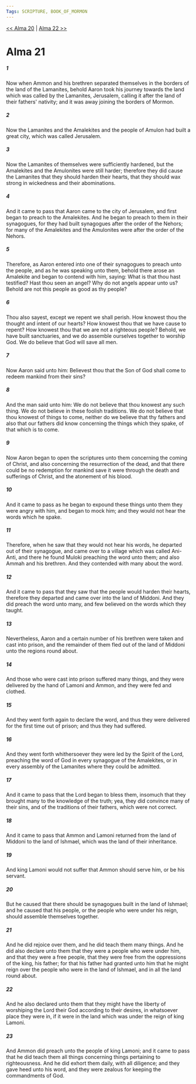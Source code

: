 ```yaml
---
Tags: SCRIPTURE, BOOK_OF_MORMON
---
```


[<< Alma 20](BOOK_OF_MORMON/09_Alma/Alma_20.md) | [Alma 22 >>](BOOK_OF_MORMON/09_Alma/Alma_22.md)

# Alma 21

##### 1
 Now when Ammon and his brethren separated themselves in the borders of the land of the Lamanites, behold Aaron took his journey towards the land which was called by the Lamanites, Jerusalem, calling it after the land of their fathers' nativity; and it was away joining the borders of Mormon.
##### 2
 Now the Lamanites and the Amalekites and the people of Amulon had built a great city, which was called Jerusalem.
##### 3
 Now the Lamanites of themselves were sufficiently hardened, but the Amalekites and the Amulonites were still harder; therefore they did cause the Lamanites that they should harden their hearts, that they should wax strong in wickedness and their abominations.
##### 4
 And it came to pass that Aaron came to the city of Jerusalem, and first began to preach to the Amalekites. And he began to preach to them in their synagogues, for they had built synagogues after the order of the Nehors; for many of the Amalekites and the Amulonites were after the order of the Nehors.
##### 5
 Therefore, as Aaron entered into one of their synagogues to preach unto the people, and as he was speaking unto them, behold there arose an Amalekite and began to contend with him, saying: What is that thou hast testified? Hast thou seen an angel? Why do not angels appear unto us? Behold are not this people as good as thy people?
##### 6
 Thou also sayest, except we repent we shall perish. How knowest thou the thought and intent of our hearts? How knowest thou that we have cause to repent? How knowest thou that we are not a righteous people? Behold, we have built sanctuaries, and we do assemble ourselves together to worship God. We do believe that God will save all men.
##### 7
 Now Aaron said unto him: Believest thou that the Son of God shall come to redeem mankind from their sins?
##### 8
 And the man said unto him: We do not believe that thou knowest any such thing. We do not believe in these foolish traditions. We do not believe that thou knowest of things to come, neither do we believe that thy fathers and also that our fathers did know concerning the things which they spake, of that which is to come.
##### 9
 Now Aaron began to open the scriptures unto them concerning the coming of Christ, and also concerning the resurrection of the dead, and that there could be no redemption for mankind save it were through the death and sufferings of Christ, and the atonement of his blood.
##### 10
 And it came to pass as he began to expound these things unto them they were angry with him, and began to mock him; and they would not hear the words which he spake.
##### 11
 Therefore, when he saw that they would not hear his words, he departed out of their synagogue, and came over to a village which was called Ani-Anti, and there he found Muloki preaching the word unto them; and also Ammah and his brethren. And they contended with many about the word.
##### 12
 And it came to pass that they saw that the people would harden their hearts, therefore they departed and came over into the land of Middoni. And they did preach the word unto many, and few believed on the words which they taught.
##### 13
 Nevertheless, Aaron and a certain number of his brethren were taken and cast into prison, and the remainder of them fled out of the land of Middoni unto the regions round about.
##### 14
 And those who were cast into prison suffered many things, and they were delivered by the hand of Lamoni and Ammon, and they were fed and clothed.
##### 15
 And they went forth again to declare the word, and thus they were delivered for the first time out of prison; and thus they had suffered.
##### 16
 And they went forth whithersoever they were led by the Spirit of the Lord, preaching the word of God in every synagogue of the Amalekites, or in every assembly of the Lamanites where they could be admitted.
##### 17
 And it came to pass that the Lord began to bless them, insomuch that they brought many to the knowledge of the truth; yea, they did convince many of their sins, and of the traditions of their fathers, which were not correct.
##### 18
 And it came to pass that Ammon and Lamoni returned from the land of Middoni to the land of Ishmael, which was the land of their inheritance.
##### 19
 And king Lamoni would not suffer that Ammon should serve him, or be his servant.
##### 20
 But he caused that there should be synagogues built in the land of Ishmael; and he caused that his people, or the people who were under his reign, should assemble themselves together.
##### 21
 And he did rejoice over them, and he did teach them many things. And he did also declare unto them that they were a people who were under him, and that they were a free people, that they were free from the oppressions of the king, his father; for that his father had granted unto him that he might reign over the people who were in the land of Ishmael, and in all the land round about.
##### 22
 And he also declared unto them that they might have the liberty of worshiping the Lord their God according to their desires, in whatsoever place they were in, if it were in the land which was under the reign of king Lamoni.
##### 23
 And Ammon did preach unto the people of king Lamoni; and it came to pass that he did teach them all things concerning things pertaining to righteousness. And he did exhort them daily, with all diligence; and they gave heed unto his word, and they were zealous for keeping the commandments of God.
